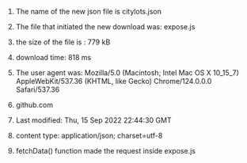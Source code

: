 1. The name of the new json file is citylots.json

2. The file that initiated the new download was: expose.js

3. the size of the file is : 779 kB

4. download time: 818 ms

5. The user agent was: Mozilla/5.0 (Macintosh; Intel Mac OS X 10_15_7) AppleWebKit/537.36 (KHTML, like Gecko) Chrome/124.0.0.0 Safari/537.36

6. github.com

7. Last modified: Thu, 15 Sep 2022 22:44:30 GMT

8. content type: application/json; charset=utf-8

9. fetchData() function made the request inside expose.js

    
